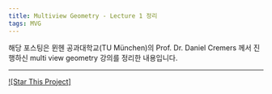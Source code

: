 ```yaml
---
title: Multiview Geometry - Lecture 1 정리
tags: MVG
---
```



해당 포스팅은 뮌헨 공과대학교(TU München)의 Prof. Dr. Daniel Cremers 께서 진행하신 multi view geometry 강의를 정리한 내용입니다.


<!--more-->

---

[![Star This Project]](https://github.com/koyeongmin/koyeongmin.github.io)
